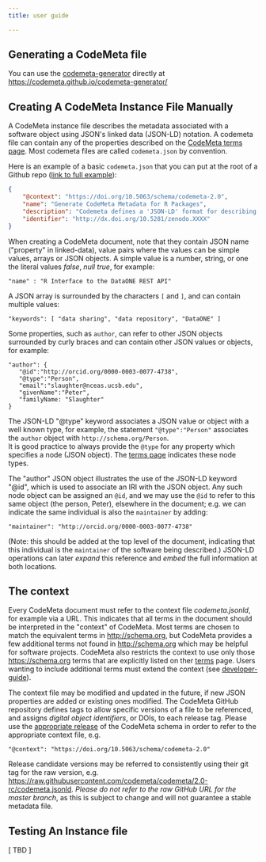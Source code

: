 ```yaml
---
title: user guide

---
```


## Generating a CodeMeta file

You can use the [codemeta-generator](https://codemeta.github.io/codemeta-generator/) directly at <https://codemeta.github.io/codemeta-generator/>

## Creating A CodeMeta Instance File Manually

A CodeMeta instance file describes the metadata associated with a software object using JSON's linked data (JSON-LD) notation.  A codemeta file can contain any of the properties described on the [CodeMeta terms page](/terms/). Most codemeta files are called `codemeta.json` by convention.

Here is an example of a basic `codemeta.json` that you can put at the root of a Github repo ([link to full example](https://github.com/ropensci/codemetar/blob/master/codemeta.json)):
```json
{
    "@context": "https://doi.org/10.5063/schema/codemeta-2.0",
    "name": "Generate CodeMeta Metadata for R Packages",
    "description": "Codemeta defines a 'JSON-LD' format for describing software metadata. This package provides utilities to generate, parse, and modify codemeta.jsonld files automatically for R packages.",
    "identifier": "http://dx.doi.org/10.5281/zenodo.XXXX"
}
```


When creating a CodeMeta document, note that they contain JSON name ("property" in linked-data), value pairs where the values can be simple values, arrays or JSON objects. A simple value is a number, string, or one the literal values *false*, *null* *true*, for example:

```
"name" : "R Interface to the DataONE REST API"
```

A JSON array is surrounded by the characters `[` and `]`, and can contain multiple values:

```
"keywords": [ "data sharing", "data repository", "DataONE" ]
```

Some properties, such as `author`, can refer to other JSON objects surrounded by curly braces and can contain other JSON values or objects, for example:

```
"author": {
   "@id":"http://orcid.org/0000-0003-0077-4738",
   "@type":"Person",
   "email":"slaughter@nceas.ucsb.edu",
   "givenName":"Peter",
   "familyName: "Slaughter"
}
```

The JSON-LD "@type" keyword associates a JSON value or object with a well known type, for example, the
statement `"@type":"Person"` associates the `author` object with `http://schema.org/Person`.  
It is good practice to always provide the `@type` for any property which specifies a node (JSON object).
The [terms page](/terms/) indicates these node types.

The "author" JSON object illustrates the use of the JSON-LD keyword "@id", which is used to associate an IRI with the JSON object.  Any such node object can be assigned an `@id`, and we may use the `@id` to refer to this same object (the person, Peter), elsewhere in the document; e.g. we can indicate the same individual is also the `maintainer` by adding:

```
"maintainer": "http://orcid.org/0000-0003-0077-4738"
```

(Note: this should be added at the top level of the document, indicating that this individual is the `maintainer` of the software being described.)  JSON-LD operations can later *expand* this reference and *embed* the full information at both locations.  



## The context

Every CodeMeta document must refer to the context file *codemeta.jsonld*, for example via a URL.  This indicates that all terms in the document should be interpreted in the "context" of CodeMeta.  Most terms are chosen to match the equivalent terms in <http://schema.org>, but CodeMeta provides a few additional terms not found in <http://schema.org> which may be helpful for software projects.  CodeMeta also restricts the context to use only those <https://schema.org> terms that are explicitly listed on ther [terms](/terms/) page.  Users wanting to include additional terms must extend the context (see [developer-guide](/developer-guide/)).  


The context file may be modified and updated in the future, if new JSON properties are added or existing ones modified.
The CodeMeta GitHub repository defines tags to allow specific versions of a file to be referenced, and assigns 
*digital object identifiers*, or DOIs, to each release tag. Please use the [appropriate release](https://github.com/codemeta/codemeta/releases) of the CodeMeta schema in order to refer to the
appropriate context file, e.g.


```
"@context": "https://doi.org/10.5063/schema/codemeta-2.0"
```

Release candidate versions may be referred to consistently using their git tag for the raw version, e.g. <https://raw.githubusercontent.com/codemeta/codemeta/2.0-rc/codemeta.jsonld>.  *Please do not refer to the raw GitHub URL for the master branch*, as this is subject to change and will not guarantee a stable metadata file.  



## Testing An Instance file

 [ TBD ]
